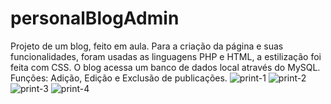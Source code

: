 # personalBlogAdmin
Projeto de um blog, feito em aula. Para a criação da página e suas funcionalidades, foram usadas as linguagens PHP e HTML, a estilização foi feita com CSS. O blog acessa um banco de dados local através do MySQL. Funções: Adição, Edição e Exclusão de publicações.
![print-1](https://user-images.githubusercontent.com/103055661/164468782-0687a8d7-04f4-4fad-af01-cbd2ca2ec956.png)
![print-2](https://user-images.githubusercontent.com/103055661/164468771-5455d025-26f3-46f1-969c-700078d15d27.png)
![print-3](https://user-images.githubusercontent.com/103055661/164468777-74d54b2b-13c4-47ba-83b9-4e11cfa48c97.png)
![print-4](https://user-images.githubusercontent.com/103055661/164468781-d0d432af-76df-417f-82b4-ca40c9fd38ed.png)

